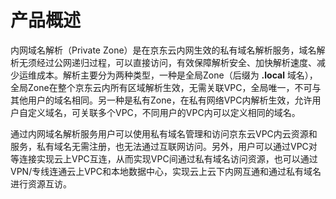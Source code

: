 # **产品概述**

内网域名解析（Private Zone）是在京东云内网生效的私有域名解析服务，域名解析无须经过公网递归过程，可以直接访问，有效保障解析安全、加快解析速度、减少运维成本。解析主要分为两种类型，一种是全局Zone（后缀为 **.local** 域名），全局Zone在整个京东云内所有区域解析生效，无需关联VPC，全局唯一，不可与其他用户的域名相同。另一种是私有Zone，在私有网络VPC内解析生效，允许用户自定义域名，可关联多个VPC，不同用户的VPC内可以定义相同的域名。

通过内网域名解析服务用户可以使用私有域名管理和访问京东云VPC内云资源和服务，私有域名无需注册，也无法通过互联网访问。另外，用户可以通过VPC对等连接实现云上VPC互连，从而实现VPC间通过私有域名访问资源，也可以通过VPN/专线连通云上VPC和本地数据中心，实现云上云下内网互通和通过私有域名进行资源互访。

